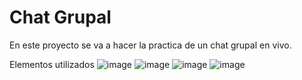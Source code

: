 # Chat Grupal

En este proyecto se va a hacer la practica de un chat grupal en vivo.

Elementos utilizados
![image](https://img.shields.io/badge/firebase-ffca28?style=for-the-badge&logo=firebase&logoColor=black)
![image](https://img.shields.io/badge/React-20232A?style=for-the-badge&logo=react&logoColor=61DAFB)
![image](https://img.shields.io/badge/Vite-B73BFE?style=for-the-badge&logo=vite&logoColor=FFD62E)
![image](https://img.shields.io/badge/Visual_Studio_Code-0078D4?style=for-the-badge&logo=visual%20studio%20code&logoColor=white
)
